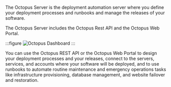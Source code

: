The Octopus Server is the deployment automation server where you define your deployment processes and runbooks and manage the releases of your software.

The Octopus Server includes the Octopus Rest API and the Octopus Web Portal.

:::figure
![Octopus Dashboard](/docs/getting-started/dashboard.png)
:::

You can use the Octopus REST API or the Octopus Web Portal to design your deployment processes and your releases, connect to the servers, services, and accounts where your software will be deployed, and to use runbooks to automate routine maintenance and emergency operations tasks like infrastructure provisioning, database management, and website failover and restoration.

